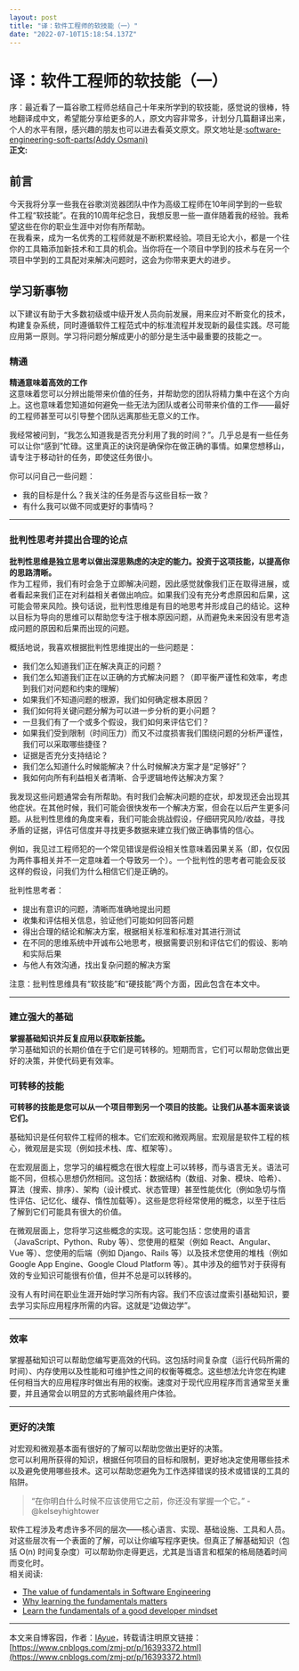 ```yaml
---
layout: post
title: "译：软件工程师的软技能（一）"
date: "2022-07-10T15:18:54.137Z"
---
```

译：软件工程师的软技能（一）
==============

序：最近看了一篇谷歌工程师总结自己十年来所学到的软技能，感觉说的很棒，特地翻译成中文，希望能分享给更多的人，原文内容非常多，计划分几篇翻译出来，个人的水平有限，感兴趣的朋友也可以进去看英文原文。原文地址是:[software-engineering-soft-parts(Addy Osmani)](https://addyosmani.com/blog/software-engineering-soft-parts/)  
**正文:**

前言
--

今天我将分享一些我在谷歌浏览器团队中作为高级工程师在10年间学到的一些软件工程“软技能”。在我的10周年纪念日，我想反思一些一直伴随着我的经验。我希望这些在你的职业生涯中对你有所帮助。  
在我看来，成为一名优秀的工程师就是不断积累经验。项目无论大小，都是一个往你的工具箱添加新技术和工具的机会。当你将在一个项目中学到的技术与在另一个项目中学到的工具配对来解决问题时，这会为你带来更大的进步。

学习新事物
-----

以下建议有助于大多数初级或中级开发人员向前发展，用来应对不断变化的技术，构建复杂系统，同时遵循软件工程范式中的标准流程并发现新的最佳实践。尽可能应用第一原则。学习将问题分解成更小的部分是生活中最重要的技能之一。

### 精通

**精通意味着高效的工作**  
这意味着您可以分辨出能带来价值的任务，并帮助您的团队将精力集中在这个方向上。这也意味着您知道如何避免一些无法为团队或者公司带来价值的工作——最好的工程师甚至可以引导整个团队远离那些无意义的工作。

我经常被问到，“我怎么知道我是否充分利用了我的时间？”。几乎总是有一些任务可以让你“感到”忙碌。这里真正的诀窍是确保你在做正确的事情。如果您想移山，请专注于移动针的任务，即使这任务很小。

你可以问自己一些问题：

*   我的目标是什么？我关注的任务是否与这些目标一致？
*   有什么我可以做不同或更好的事情吗？

* * *

### 批判性思考并提出合理的论点

**批判性思维是独立思考以做出深思熟虑的决定的能力。投资于这项技能，以提高你的思路清晰。**  
作为工程师，我们有时会急于立即解决问题，因此感觉就像我们正在取得进展，或者看起来我们正在对利益相关者做出响应。如果我们没有充分考虑原因和后果，这可能会带来风险。换句话说，批判性思维是有目的地思考并形成自己的结论。这种以目标为导向的思维可以帮助您专注于根本原因问题，从而避免未来因没有思考造成问题的原因和后果而出现的问题。

概括地说，我喜欢根据批判性思维提出的一些问题是：

*   我们怎么知道我们正在解决真正的问题？
*   我们怎么知道我们正在以正确的方式解决问题？（即平衡严谨性和效率，考虑到我们对问题和约束的理解）
*   如果我们不知道问题的根源，我们如何确定根本原因？
*   我们如何将关键问题分解为可以进一步分析的更小问题？
*   一旦我们有了一个或多个假设，我们如何来评估它们？
*   如果我们受到限制（时间压力）而又不过度损害我们围绕问题的分析严谨性，我们可以采取哪些捷径？
*   证据是否充分支持结论？
*   我们怎么知道什么时候能解决？什么时候解决方案才是“足够好”？
*   我如何向所有利益相关者清晰、合乎逻辑地传达解决方案？

我发现这些问题通常会有所帮助。有时我们会解决问题的症状，却发现还会出现其他症状。在其他时候，我们可能会很快发布一个解决方案，但会在以后产生更多问题。从批判性思维的角度来看，我们可能会挑战假设，仔细研究风险/收益，寻找矛盾的证据，评估可信度并寻找更多数据来建立我们做正确事情的信心。

例如，我见过工程师犯的一个常见错误是假设相关性意味着因果关系（即，仅仅因为两件事相关并不一定意味着一个导致另一个）。一个批判性的思考者可能会反驳这样的假设，问我们为什么相信它们是正确的。

批判性思考者：

*   提出有意识的问题，清晰而准确地提出问题
*   收集和评估相关信息，验证他们可能如何回答问题
*   得出合理的结论和解决方案，根据相关标准和标准对其进行测试
*   在不同的思维系统中开诚布公地思考，根据需要识别和评估它们的假设、影响和实际后果
*   与他人有效沟通，找出复杂问题的解决方案

注意：批判性思维具有“软技能”和“硬技能”两个方面，因此包含在本文中。

* * *

### 建立强大的基础

**掌握基础知识并反复应用以获取新技能。**  
学习基础知识的长期价值在于它们是可转移的。短期而言，它们可以帮助您做出更好的决策，并使代码更有效率。

### 可转移的技能

**可转移的技能是您可以从一个项目带到另一个项目的技能。让我们从基本面来谈谈它们。**

基础知识是任何软件工程师的根本。它们宏观和微观两层。宏观层是软件工程的核心，微观层是实现（例如技术栈、库、框架等）。

在宏观层面上，您学习的编程概念在很大程度上可以转移，而与语言无关。语法可能不同，但核心思想仍然相同。这包括：数据结构（数组、对象、模块、哈希）、算法（搜索、排序）、架构（设计模式、状态管理）甚至性能优化（例如急切与惰性评估、记忆化、缓存、惰性加载等）。这些是您将经常使用的概念，以至于往后了解到它们可能具有很大的价值。

在微观层面上，您将学习这些概念的实现。这可能包括：您使用的语言（JavaScript、Python、Ruby 等）、您使用的框架（例如 React、Angular、Vue 等）、您使用的后端（例如 Django、Rails 等）以及技术您使用的堆栈（例如 Google App Engine、Google Cloud Platform 等）。其中涉及的细节对于获得有效的专业知识可能很有价值，但并不总是可以转移的。

没有人有时间在职业生涯开始时学习所有内容。我们不应该过度索引基础知识，要去学习实际应用程序所需的内容。这就是“边做边学”。

* * *

### 效率

掌握基础知识可以帮助您编写更高效的代码。这包括时间复杂度（运行代码所需的时间）、内存使用以及性能和可维护性之间的权衡等概念。这些想法允许您在构建任何相当大的应用程序时做出有用的权衡。速度对于现代应用程序而言通常至关重要，并且通常会以明显的方式影响最终用户体验。

* * *

### 更好的决策

对宏观和微观基本面有很好的了解可以帮助您做出更好的决策。  
您可以利用所获得的知识，根据任何项目的目标和限制，更好地决定使用哪些技术以及避免使用哪些技术。这可以帮助您避免为工作选择错误的技术或错误的工具的陷阱。

> “在你明白什么时候不应该使用它之前，你还没有掌握一个它。” -@kelseyhightower

软件工程涉及考虑许多不同的层次——核心语言、实现、基础设施、工具和人员。对这些层次有一个表面的了解，可以让你编写程序更快。但真正了解基础知识（包括 O(n) 时间复杂度）可以帮助你走得更远，尤其是当语言和框架的格局随着时间而变化时。  
相关阅读:

*   [The value of fundamentals in Software Engineering](https://skorks.com/2010/04/on-the-value-of-fundamentals-in-software-development/)
*   [Why learning the fundamentals matters](https://medium.com/@felixthedev/why-learning-the-programming-fundamentals-matters-67e5dbbdee8f)
*   [Learn the fundamentals of a good developer mindset](https://www.freecodecamp.org/news/learn-the-fundamentals-of-a-good-developer-mindset-in-15-minutes-81321ab8a682/)

* * *

本文来自博客园，作者：[IAyue](https://www.cnblogs.com/zmj-pr/)，转载请注明原文链接：[https://www.cnblogs.com/zmj-pr/p/16393372.html](https://www.cnblogs.com/zmj-pr/p/16393372.html)
